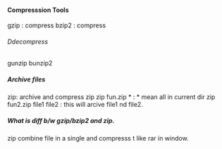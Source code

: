 #### Compresssion Tools
gzip <file name> : compress
bzip2 <filename> : compress

###### Ddecompress
gunzip <file name>
bunzip2 <file name>
  
##### Archive files
zip: archive and compress
zip <name of created file >  <file want to zip>
 zip fun.zip * : * mean all in current dir
  zip fun2.zip file1 file2 : this will arcive file1 nd file2.
  
 ##### What is diff b/w gzip/bzip2 and zip.
  zip combine file in a single and compresss t like rar in window.
  

